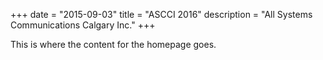 +++ date = "2015-09-03" title = "ASCCI 2016" description = "All Systems Communications Calgary Inc." +++

This is where the content for the homepage goes.

